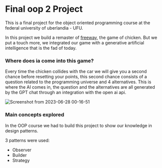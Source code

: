 # Final oop 2 Project

This is a final project for the object oriented programming course at the federal university of uberlandia - UFU.

In this project we build a remaster of [freeway](https://www.atari2600.com.br/Atari/Roms/01DH/Freeway), the game of chicken. But we put a touch more, we integrated our game with a generative artificial intelligence that is the fad of today.

### Where does ia come into this game? 

Every time the chicken collides with the car we will give you a second chance before resetting your points, this second chance consists of a question related to the programming universe and 4 alternatives. This is where the AI comes in, the question and the alternatives are all generated by the GPT chat through an integration with the open ai api.

![Screenshot from 2023-06-28 00-16-51](https://github.com/Luisgustavom1/final-poo2-project/assets/65229051/1d11941d-d01f-49ad-b0c2-ded79d92afc5)

### Main concepts explored

In the OOP course we had to build this project to show our knowledge in design patterns.

3 patterns were used:
- Observer
- Builder
- Strategy
